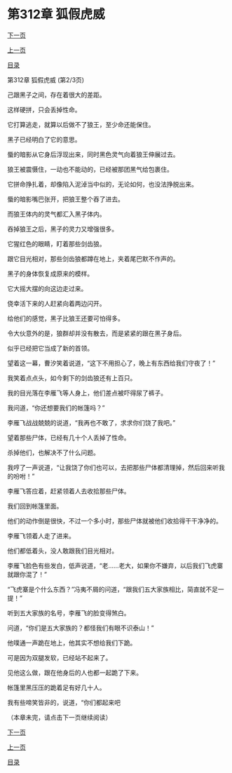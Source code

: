 <h1>第312章     狐假虎威</h1>
            <div><p><a href="./935_%E7%AC%AC312%E7%AB%A0_%E7%8B%90%E5%81%87%E8%99%8E%E5%A8%81.md">下一页</a></p><p><a href="./933_%E7%AC%AC312%E7%AB%A0_%E7%8B%90%E5%81%87%E8%99%8E%E5%A8%81.md">上一页</a></p><p><a href="../">目录</a></p></div>
            <div><p>第312章     狐假虎威 (第2/3页)</p><p>己跟黑子之间，存在着很大的差距。</p><p>这样硬拼，只会丢掉性命。</p><p>它打算逃走，就算以后做不了狼王，至少命还能保住。</p><p>黑子已经明白了它的意思。</p><p>蜃的暗影从它身后浮现出来，同时黑色灵气向着狼王伸展过去。</p><p>狼王被震慑住，一动也不能动的，已经被那团黑气给包裹住。</p><p>它拼命挣扎着，却像陷入泥淖当中似的，无论如何，也没法挣脱出来。</p><p>蜃的暗影嘴巴张开，把狼王整个吞了进去。</p><p>而狼王体内的灵气都汇入黑子体内。</p><p>吞掉狼王之后，黑子的灵力又增强很多。</p><p>它猩红色的眼睛，盯着那些剑齿狼。</p><p>跟它目光相对，那些剑齿狼都蹲在地上，夹着尾巴默不作声的。</p><p>黑子的身体恢复成原来的模样。</p><p>它大摇大摆的向这边走过来。</p><p>侥幸活下来的人赶紧向着两边闪开。</p><p>给他们的感觉，黑子比狼王还要可怕得多。</p><p>令大伙意外的是，狼群却并没有散去，而是紧紧的跟在黑子身后。</p><p>似乎已经把它当成了新的首领。</p><p>望着这一幕，曹汐笑着说道，“这下不用担心了，晚上有东西给我们守夜了！”</p><p>我笑着点点头，如今剩下的剑齿狼还有上百只。</p><p>我的目光落在李雁飞等人身上，他们差点被吓得尿了裤子。</p><p>我问道，“你还想要我们的帐篷吗？”</p><p>李雁飞战战兢兢的说道，“我再也不敢了，求求你们饶了我吧。”</p><p>望着那些尸体，已经有几十个人丢掉了性命。</p><p>杀掉他们，也解决不了什么问题。</p><p>我哼了一声说道，“让我饶了你们也可以，去把那些尸体都清理掉，然后回来听我的吩咐！”</p><p>李雁飞答应着，赶紧领着人去收拾那些尸体。</p><p>我们回到帐篷里面。</p><p>他们的动作倒是很快，不过一个多小时，那些尸体就被他们收拾得干干净净的。</p><p>李雁飞领着人走了进来。</p><p>他们都低着头，没人敢跟我们目光相对。</p><p>李雁飞脸色有些发白，低声说道，“老……老大，如果你不嫌弃，以后我们飞虎寨就跟你混了！”</p><p>“飞虎寨是个什么东西？”冯夷不屑的问道，“跟我们五大家族相比，简直就不足一提！”</p><p>听到五大家族的名号，李雁飞的脸变得煞白。</p><p>问道，“你们是五大家族的？都怪我们有眼不识泰山！”</p><p>他噗通一声跪在地上，他其实不想给我们下跪。</p><p>可是因为双腿发软，已经站不起来了。</p><p>见他这么做，跟在他身后的人也都一起跪了下来。</p><p>帐篷里黑压压的跪着足有好几十人。</p><p>我有些啼笑皆非的，说道，“你们都起来吧</p><p>（本章未完，请点击下一页继续阅读）</p></div>
            <div><p><a href="./935_%E7%AC%AC312%E7%AB%A0_%E7%8B%90%E5%81%87%E8%99%8E%E5%A8%81.md">下一页</a></p><p><a href="./933_%E7%AC%AC312%E7%AB%A0_%E7%8B%90%E5%81%87%E8%99%8E%E5%A8%81.md">上一页</a></p><p><a href="../">目录</a></p></div>